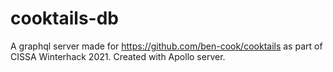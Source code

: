 # cooktails-db
A graphql server made for https://github.com/ben-cook/cooktails as part of CISSA Winterhack 2021. Created with Apollo server.
